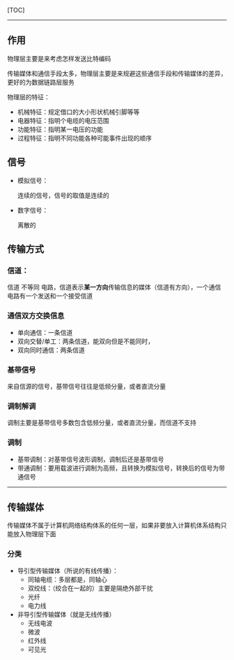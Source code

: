 [TOC]

---

## 作用

物理层主要是来考虑怎样发送比特编码

传输媒体和通信手段太多，物理层主要是来规避这些通信手段和传输媒体的差异，更好的为数据链路层服务

物理层的特征：

- 机械特征：规定借口的大小形状机械引脚等等
- 电器特征：指明个电缆的电压范围
- 功能特征：指明某一电压的功能
- 过程特征：指明不同功能各种可能事件出现的顺序

## 信号

- 模拟信号：

  连续的信号，信号的取值是连续的

- 数字信号：

  离散的

## 传输方式

### 信道：

信道 不等同 电路，信道表示**某一方向**传输信息的媒体（信道有方向），一个通信电路有一个发送和一个接受信道

### 通信双方交换信息

- 单向通信：一条信道
- 双向交替/单工：两条信道，能双向但是不能同时，
- 双向同时通信：两条信道

### 基带信号

来自信源的信号，基带信号往往是低频分量，或者直流分量

### 调制解调

调制主要是基带信号多数包含低频分量，或者直流分量，而信道不支持

### 调制

- 基带调制：对基带信号波形调制，调制后还是基带信号
- 带通调制：要用载波进行调制为高频，且转换为模拟信号，转换后的信号为带通信号

---

## 传输媒体

传输媒体不属于计算机网络结构体系的任何一层，如果非要放入计算机体系结构只能放入物理层下面

### 分类

- 导引型传输媒体（所说的有线传播）：
  - 同轴电缆：多层都是，同轴心
  - 双绞线：（绞合在一起的）主要是隔绝外部干扰
  - 光纤
  - 电力线
- 非导引型传输媒体（就是无线传播）
  - 无线电波
  - 微波
  - 红外线
  - 可见光